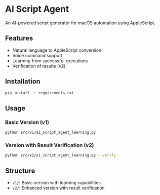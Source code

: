 # AI Script Agent

An AI-powered script generator for macOS automation using AppleScript.

## Features
- Natural language to AppleScript conversion
- Voice command support
- Learning from successful executions
- Verification of results (v2)

## Installation
```bash
pip install -r requirements.txt
```

## Usage
### Basic Version (v1)
```bash
python src/v1/ai_script_agent_learning.py
```

### Version with Result Verification (v2)
```bash
python src/v2/ai_script_agent_learning.py --verify
```

## Structure
- `v1/`: Basic version with learning capabilities
- `v2/`: Enhanced version with result verification
